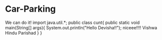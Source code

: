 # Car-Parking
We can do it!
import java.util.*;
public class cunt{
  public static void main(String[] args){
    System.out.println("Hello Devisha!!");
    niceee!!!!
    Vishwa Hindu Parishad
  }
}

